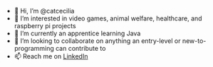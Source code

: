 - 👋 Hi, I’m @catcecilia
- 👀 I’m interested in video games, animal welfare, healthcare, and raspberry pi projects
- 🌱 I’m currently an apprentice learning Java
- 💞️ I’m looking to collaborate on anything an entry-level or new-to-programming can contribute to
- 📫 Reach me on [LinkedIn](https://www.linkedin.com/in/catn/)

<!---
catcecilia/catcecilia is a ✨ special ✨ repository because its `README.md` (this file) appears on your GitHub profile.
You can click the Preview link to take a look at your changes.
--->
